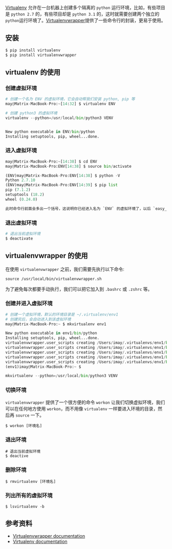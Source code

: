 [Virtualenv](https://virtualenv.pypa.io/) 允许在一台机器上创建多个隔离的 `python` 运行环境，比如，有些项目是 `python 2.7` 的，有些项目却是 `python 3.1` 的，这时就需要创建两个独立的`python`运行环境了。[Virtualenvwrapper](https://virtualenvwrapper.readthedocs.org/)提供了一些命令行的封装，更易于使用。


## 安装

```python
$ pip install virtualenv
$ pip install virtualenvwrapper
```

## virtualenv 的使用

### 创建虚拟环境

```python
# 创建一个名为 ENV 的虚拟环境，它会自动帮我们安装 python, pip 等
may@Matrix-MacBook-Pro:~[14:32] $ virtualenv ENV

# 创建 python3 的虚拟环境
virtualenv --python=/usr/local/bin/python3 VENV


New python executable in ENV/bin/python
Installing setuptools, pip, wheel...done.
```

### 进入虚拟环境

```python
may@Matrix-MacBook-Pro:~[14:38] $ cd ENV
may@Matrix-MacBook-Pro:ENV[14:38] $ source bin/activate

(ENV)may@Matrix-MacBook-Pro:ENV[14:38] $ python -V
Python 2.7.10
(ENV)may@Matrix-MacBook-Pro:ENV[14:39] $ pip list
pip (7.1.2)
setuptools (18.2)
wheel (0.24.0)

此时命令行前面会多出一个括号，这说明你已经进入名为 `ENV` 的虚拟环境了，以后 `easy_install` 或者 `pip` 安装的所有模块都会安装到该虚拟环境目录里。
```

### 退出虚拟环境

```python
# 退出当前虚拟环境
$ deactivate
```

## virtualenvwrapper 的使用

在使用 `virtualenvwrapper` 之前，我们需要先执行以下命令:

```shell
source /usr/local/bin/virtualenvwrapper.sh
```

为了避免每次都要手动执行，我们可以把它加入到 `.bashrc` 或 `.zshrc` 等。

### 创建并进入虚拟环境

```python
# 创建一个虚拟环境，默认的环境目录是 ~/.virtualenv/env1
# 创建完后，会自动进入到该虚拟环境
may@Matrix-MacBook-Pro:~ $ mkvirtualenv env1

New python executable in env1/bin/python
Installing setuptools, pip, wheel...done.
virtualenvwrapper.user_scripts creating /Users/imay/.virtualenvs/env1/bin/predeactivate
virtualenvwrapper.user_scripts creating /Users/imay/.virtualenvs/env1/bin/postdeactivate
virtualenvwrapper.user_scripts creating /Users/imay/.virtualenvs/env1/bin/preactivate
virtualenvwrapper.user_scripts creating /Users/imay/.virtualenvs/env1/bin/postactivate
virtualenvwrapper.user_scripts creating /Users/imay/.virtualenvs/env1/bin/get_env_details
(env1)imay@Matrix-MacBook-Pro:~ $

mkvirtualenv --python=/usr/local/bin/python3 VENV
```

### 切换环境

`virtualenvwrapper` 提供了一个很方便的命令 `workon` 让我们切换虚拟环境，我们可以在任何地方使用 `workon`，而不用像 `virtualenv` 一样要进入环境的目录，然后再 `source` 一下。

```shell
$ workon [环境名]
```

### 退出环境

```shell
# 退出当前虚拟环境
$ deactive
```

### 删除环境

```shell
$ rmvirtualenv [环境名]
```

### 列出所有的虚拟环境

```shell
$ lsvirtualenv -b
```

## 参考资料
- [Virtualenvwrapper documentation](https://virtualenvwrapper.readthedocs.org/en/latest/)
- [Virtualenv documentation](https://virtualenv.pypa.io/en/latest/)

